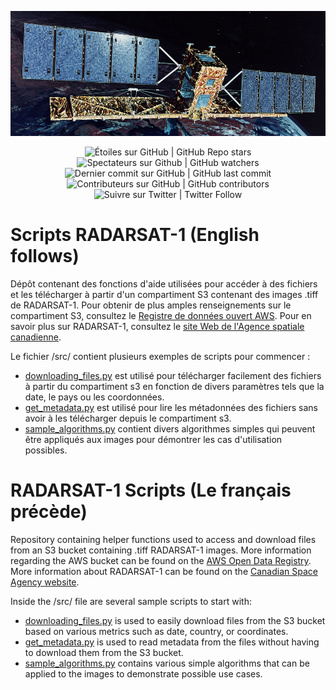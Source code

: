 ﻿<p align="center">
    <img src="https://github.com/asc-csa/radarsat1-scripts/blob/main/radarsat1-image.jpg?raw=true" height="200">
</p>

<p align="center">
    <img alt="Étoiles sur GitHub | GitHub Repo stars" src="https://img.shields.io/github/stars/asc-csa/radarsat1-scripts">
    <img alt="Spectateurs sur Github | GitHub watchers" src="https://img.shields.io/github/watchers/asc-csa/radarsat1-scripts">
    <img alt="Dernier commit sur GitHub | GitHub last commit" src="https://img.shields.io/github/last-commit/asc-csa/radarsat1-scripts">
    <img alt="Contributeurs sur GitHub | GitHub contributors" src="https://img.shields.io/github/contributors/asc-csa/radarsat1-scripts">
    <img alt="Suivre sur Twitter | Twitter Follow" src="https://img.shields.io/twitter/follow/csa_asc?style=social">
</p>

# Scripts RADARSAT-1 (English follows)

Dépôt contenant des fonctions d'aide utilisées pour accéder à des fichiers et les télécharger à partir d'un compartiment S3 contenant des images .tiff de RADARSAT-1. Pour obtenir de plus amples renseignements sur le compartiment S3, consultez le [Registre de données ouvert AWS](https://registry.opendata.aws/radarsat-1/). Pour en savoir plus sur RADARSAT-1, consultez le [site Web de l'Agence spatiale canadienne](https://www.asc-csa.gc.ca/fra/satellites/radarsat1/quest-ce-que-radarsat1.asp).

Le fichier /src/ contient plusieurs exemples de scripts pour commencer :

- [downloading_files.py](src/downloading_files.py) est utilisé pour télécharger facilement des fichiers à partir du compartiment s3 en fonction de divers paramètres tels que la date, le pays ou les coordonnées.
- [get_metadata.py](src/get_metadata.py) est utilisé pour lire les métadonnées des fichiers sans avoir à les télécharger depuis le compartiment s3.
- [sample_algorithms.py](src/sample_algorithms.py) contient divers algorithmes simples qui peuvent être appliqués aux images pour démontrer les cas d'utilisation possibles.

# RADARSAT-1 Scripts (Le français précède)

Repository containing helper functions used to access and download files from an S3 bucket containing .tiff RADARSAT-1 images. More information regarding the AWS bucket can be found on the [AWS Open Data Registry](https://registry.opendata.aws/radarsat-1/). More information about RADARSAT-1 can be found on the [Canadian Space Agency website](https://www.asc-csa.gc.ca/eng/satellites/radarsat1/what-is-radarsat1.asp).

Inside the /src/ file are several sample scripts to start with:

- [downloading_files.py](src/downloading_files.py) is used to easily download files from the S3 bucket based on various metrics such as date, country, or coordinates.
- [get_metadata.py](src/get_metadata.py) is used to read metadata from the files without having to download them from the S3 bucket.
- [sample_algorithms.py](src/sample_algorithms.py) contains various simple algorithms that can be applied to the images to demonstrate possible use cases.